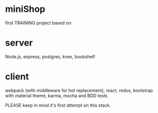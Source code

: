 # miniShop
first TRAINING project based on:

# server
Node.js, express, postgres, knex, bookshelf

# client
webpack (with middleware for hot replacement), react, redux, bootstrap with material theme, karma, mocha and BDD tests

PLEASE keep in mind it's first attempt on this stack.
